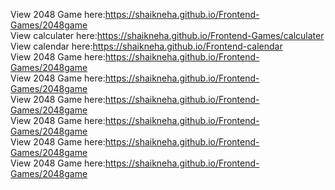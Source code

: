 View 2048 Game here:https://shaikneha.github.io/Frontend-Games/2048game<br>
View calculater here:https://shaikneha.github.io/Frontend-Games/calculater<br>
View calendar here:https://shaikneha.github.io/Frontend-calendar<br>
View 2048 Game here:https://shaikneha.github.io/Frontend-Games/2048game<br>
View 2048 Game here:https://shaikneha.github.io/Frontend-Games/2048game<br>
View 2048 Game here:https://shaikneha.github.io/Frontend-Games/2048game<br>
View 2048 Game here:https://shaikneha.github.io/Frontend-Games/2048game<br>
View 2048 Game here:https://shaikneha.github.io/Frontend-Games/2048game<br>
View 2048 Game here:https://shaikneha.github.io/Frontend-Games/2048game<br>
